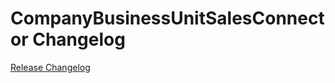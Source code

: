 # CompanyBusinessUnitSalesConnector Changelog

[Release Changelog](https://github.com/spryker/company-business-unit-sales-connector/releases)

